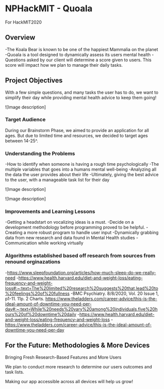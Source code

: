 # NPHackMIT - Quoala
For HackMIT2020

## Overview

-The Koala Bear is known to be one of the happiest Mammalia on the planet
-Quoala is a tool designed to dynamically assess its users mental health
-Questions asked by our client will determine a score given to users. This score will impact how we plan to manage their daily tasks.

## Project Objectives

With a few simple questions, and many tasks the user has to do, we want to simplify their day while providing mental health advice to keep them going!

![Image description] 

### Target Audience

During our Brainstorm Phase, we aimed to provide an application for all ages. But due to limited time and resources, we decided to target ages between 14-25^. 

### Understanding the Problems

-How to identify when someone is having a rough time psychologically 
-The multiple variables that goes into a humans mental well-being
-Analyzing all the data the user provides about their life
-Ultimately, giving the best advice to the user, with a manageable task list for their day

![Image description]

![Image description]

### Improvements and Learning Lessons

-Getting a headstart on vocalizing ideas is a must.
-Decide on a development methodology before programming proved to be helpful.
-Creating a more robust program to handle user input 
-Dynamically grabbing data from new research and data found in Mental Health studies
-Communication while working virtually

### Algorithms established based off research from sources from renound orginazations

-https://www.sleepfoundation.org/articles/how-much-sleep-do-we-really-need
-https://www.health.harvard.edu/diet-and-weight-loss/eating-frequency-and-weight-loss#:~:text=The%20limited%20research%20suggests%20that,lead%20to%20feelings%20of%20fullness
-BMC Psychiatry. 8/8/2020, Vol. 20 Issue 1, p1-11. 11p. 2 Charts.
https://www.theladders.com/career-advice/this-is-the-ideal-amount-of-downtime-you-need-per-day#:~:text=While%20needs%20vary%20among%20individuals,five%20hours%20of%20downtime%20daily
-https://www.health.harvard.edu/diet-and-weight-loss/eating-frequency-and-weight-loss
-https://www.theladders.com/career-advice/this-is-the-ideal-amount-of-downtime-you-need-per-day

## For the Future: Methodologies & More Devices
Bringing Fresh Research-Based Features and More Users

We plan to conduct more research to determine our users outcomes and task lists. 

Making our app accessible across all devices will help us grow!
